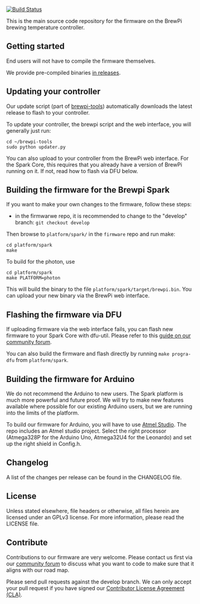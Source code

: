[![Build Status](https://travis-ci.org/BrewPi/firmware.svg?branch=feature%2Ftravis-ci)](https://travis-ci.org/BrewPi/firmware)

This is the main source code repository  for the firmware on the BrewPi brewing temperature controller.


## Getting started
End users will not have to compile the firmware themselves.

We provide pre-compiled binaries [in releases](https://github.com/BrewPi/firmware/releases).


## Updating your controller
Our update script (part of [brewpi-tools](https://github.com/elcojacobs/brewpi-tools)) automatically downloads the latest release to flash to your controller.

To update your controller, the brewpi script and the web interface, you will generally just run:
```
cd ~/brewpi-tools
sudo python updater.py
```

You can also upload to your controller from the BrewPi web interface. For the Spark Core, this requires that you already have a version of BrewPi running on it. If not, read how to flash via DFU below.


## Building the firmware for the Brewpi Spark
If you want to make your own changes to the firmware, follow these steps:

- in the firmwarwe repo, it is recommended to change to the "develop" branch: `git checkout develop`

Then browse to `platform/spark/` in the `firmware` repo and run make:

```
cd platform/spark
make
```

To build for the photon, use

```
cd platform/spark
make PLATFORM=photon
```


This will build the binary to the file `platform/spark/target/brewpi.bin`. You can upload your new binary via the BrewPi web interface.

## Flashing the firmware via DFU
If uploading firmware via the web interface fails, you can flash new firmware to your Spark Core with dfu-util. Please refer to this [guide on our community forum](https://community.brewpi.com/t/flashing-the-core-without-the-web-interface-fresh-core-or-in-case-of-emergency/).

You can also build the firmware and flash directly by running `make progra-dfu` from `platform/spark`.


## Building the firmware for Arduino
We do not recommend the Arduino to new users. The Spark platform is much more powerful and future proof. We will try to make new features available where possible for our existing Arduino users, but we are running into the limits of the platform.

To build our firmware for Arduino, you will have to use [Atmel Studio](http://www.atmel.com/microsite/atmel_studio6/). The repo includes an Atmel studio project. Select the right processor (Atmega328P for the Arduino Uno, Atmega32U4 for the Leonardo) and set up the right shield in Config.h.


## Changelog
A list of the changes per release can be found in the CHANGELOG file.


## License
Unless stated elsewhere, file headers or otherwise, all files herein are licensed under an GPLv3 license. For more information, please read the LICENSE file.


## Contribute
Contributions to our firmware are very welcome. Please contact us first via our [community forum](https://community.brewpi.com/) to discuss what you want to code to make sure that it aligns with our road map.

Please send pull requests against the develop branch. We can only accept your pull request if you have signed our [Contributor License Agreement (CLA)](http://www.brewpi.com/cla/).
